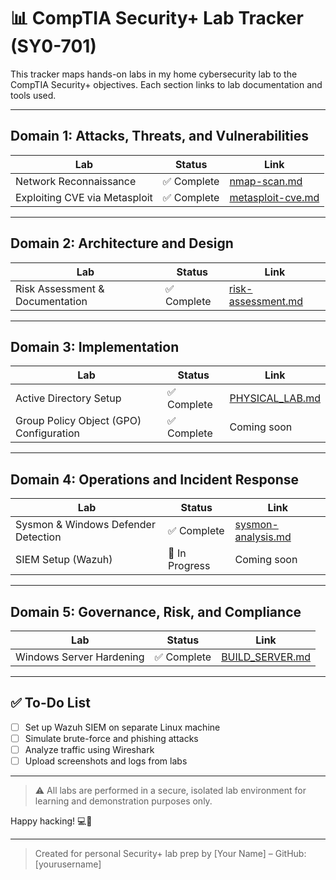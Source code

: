 # 📊 CompTIA Security+ Lab Tracker (SY0-701)

This tracker maps hands-on labs in my home cybersecurity lab to the CompTIA Security+ objectives. Each section links to lab documentation and tools used.

---

## Domain 1: Attacks, Threats, and Vulnerabilities

| Lab | Status | Link |
|-----|--------|------|
| Network Reconnaissance | ✅ Complete | [nmap-scan.md](./recon_logs/nmap-scan.md)
| Exploiting CVE via Metasploit | ✅ Complete | [metasploit-cve.md](./exploitation/metasploit-cve.md)

---

## Domain 2: Architecture and Design

| Lab | Status | Link |
|-----|--------|------|
| Risk Assessment & Documentation | ✅ Complete | [risk-assessment.md](./reports/risk-assessment.md)

---

## Domain 3: Implementation

| Lab | Status | Link |
|-----|--------|------|
| Active Directory Setup | ✅ Complete | [PHYSICAL_LAB.md](./PHYSICAL_LAB.md)
| Group Policy Object (GPO) Configuration | ✅ Complete | Coming soon

---

## Domain 4: Operations and Incident Response

| Lab | Status | Link |
|-----|--------|------|
| Sysmon & Windows Defender Detection | ✅ Complete | [sysmon-analysis.md](./post_exploitation/sysmon-analysis.md)
| SIEM Setup (Wazuh) | 🚧 In Progress | Coming soon

---

## Domain 5: Governance, Risk, and Compliance

| Lab | Status | Link |
|-----|--------|------|
| Windows Server Hardening | ✅ Complete | [BUILD_SERVER.md](./BUILD_SERVER.md)

---

## ✅ To-Do List

- [ ] Set up Wazuh SIEM on separate Linux machine
- [ ] Simulate brute-force and phishing attacks
- [ ] Analyze traffic using Wireshark
- [ ] Upload screenshots and logs from labs

---

> ⚠️ All labs are performed in a secure, isolated lab environment for learning and demonstration purposes only.

Happy hacking! 💻🔐

---

> Created for personal Security+ lab prep by [Your Name] – GitHub: [yourusername]

